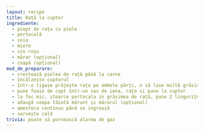 ```yaml
---
layout: recipe
title: Rață la cuptor
ingrediente:
  - piept de rața cu piele
  - portocală
  - soia
  - miere
  - vin roșu
  - mărar (opțional)
  - ceapă (opțional)
mod_de_preparare:
  - crestează pielea de rață până la carne
  - încălzește cuptorul
  - într-o tigaie prăjește rața pe ambele părți, o să lase multă grăsime
  - pune foaie de copt într-un vas de iena, rața si pune la cuptor
  - la foc mic, stoarce portocala in grăsimea de rață, pune 2 lingurițe de soia, 1 linguriță de miere și puțin vin roșu
  - adaugă ceapa tăiată mărunt și mărarul (opțional)
  - amesteca continuu până se ingroașă
  - servește cald
trivia: poate să pornească alarma de gaz
---
```


